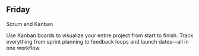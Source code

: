 ## Friday
Scrum and Kanban

Use Kanban boards to visualize your entire project from start to finish. Track everything from sprint planning to feedback loops and launch dates—all in one workflow.
